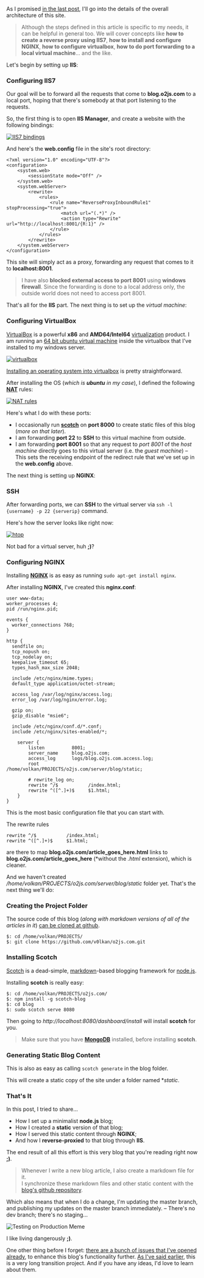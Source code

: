 As I promised [in the last post][newblog], I'll go into the details of the overall architecture of this site.

> Although the steps defined in this article is specific to my needs, it can be helpful in general too. We will cover concepts like **how to create a reverse proxy using IIS7**, **how to install and configure NGINX**, **how to configure virtualbox**, **how to do port forwarding to a local virtual machine**… and the like.

Let's begin by setting up **IIS**:

[newblog]: http://blog.o2js.com/hello-node-js-blogging-world

### Configuring IIS7

Our goal will be to forward all the requests that come to **blog.o2js.com** to a local port, hoping that there's somebody at that port listening to the requests.

So, the first thing is to open **IIS Manager**, and create a website with the following bindings:

[![IIS7 bindings][bindings]][bindingslarge]

And here's the **web.config** file in the site's root directory:

    <?xml version="1.0" encoding="UTF-8"?>
    <configuration>
        <system.web>
            <sessionState mode="Off" />
        </system.web>
        <system.webServer>
            <rewrite>
                <rules>
                    <rule name="ReverseProxyInboundRule1" stopProcessing="true">
                        <match url="(.*)" />
                        <action type="Rewrite" url="http://localhost:8001/{R:1}" />
                    </rule>
                </rules>
            </rewrite>
        </system.webServer>
    </configuration>


This site will simply act as a proxy, forwarding any request that comes to it to **localhost:8001**.

> I have also **blocked external access to port 8001** using **windows firewall**. Since the forwarding is done to a local address only, the outside world does not need to access port 8001.

That's all for the **IIS** part. The next thing is to set up the *virtual machine*:

[bindings]:       http://blog.o2js.com/assets/bindings.png
[bindingslarge]:  http://blog.o2js.com/assets/bindings_large.png

### Configuring VirtualBox

[VirtualBox][virtualbox] is a powerful **x86** and **AMD64/Intel64** [virtualization][virt] product. I am running an [64 bit ubuntu virtual machine][ubuntu] inside the virtualbox that I've installed to my windows server.

[![virtualbox][virtualbox-screen]][virtualbox-large]

[Installing an operating system into virtualbox][howtoinstall] is pretty straightforward.

After installing the OS (*which is **ubuntu** in my case*), I defined the following **[NAT][nat-define]** rules:

[![NAT rules][nat]][nat-large]

Here's what I do with these ports:

* I occasionally run **[scotch][scotch]** on **port 8000** to create static files of this blog (*more on that later*).
* I am forwarding **port 22** to **SSH** to this virtual machine from outside.
* I am forwarding **port 8001** so that any request to *port 8001* of the *host machine* directly goes to this virtual server (i.e. the *guest machine*) – This sets the receiving endpoint of the redirect rule that we've set up in the **web.config** above.

The next thing is setting up **NGINX**:


[virtualbox]:        https://www.virtualbox.org/
[virt]:              http://en.wikipedia.org/wiki/Virtualization
[ubuntu]:            http://www.ubuntu.com/desktop
[virtualbox-screen]: http://blog.o2js.com/assets/virtualbox.png
[virtualbox-large]:  http://blog.o2js.com/assets/virtualbox_large.png
[howtoinstall]:      http://www.wikihow.com/Install-Ubuntu-on-VirtualBox
[nat]:               http://blog.o2js.com/assets/nat.png
[nat-large]:         http://blog.o2js.com/assets/nat_large.png
[nat-define]:        https://en.wikipedia.org/wiki/Network_address_translation
[scotch]:            https://github.com/techwraith/scotch

### SSH

After forwarding ports, we can **SSH** to the virtual server via `ssh -l {username} -p 22 {serverip}` command.

Here's how the server looks like right now:

[![htop][server]][server-large]

Not bad for a virtual server, huh **;)**?

### Configuring NGINX

Installing **[NGINX][nginx]** is as easy as running `sudo apt-get install nginx`.

After installing **NGINX**, I've created this **nginx.conf**:

    user www-data;
    worker_processes 4;
    pid /run/nginx.pid;
    
    events {
      worker_connections 768;
    }
    
    http {
      sendfile on;
      tcp_nopush on;
      tcp_nodelay on;
      keepalive_timeout 65;
      types_hash_max_size 2048;
    
      include /etc/nginx/mime.types;
      default_type application/octet-stream;

      access_log /var/log/nginx/access.log;
      error_log /var/log/nginx/error.log;

      gzip on;
      gzip_disable "msie6";
    
      include /etc/nginx/conf.d/*.conf;
      include /etc/nginx/sites-enabled/*;
    
        server {
            listen          8001;
            server_name     blog.o2js.com;
            access_log      logs/blog.o2js.com.access.log;
            root            /home/volkan/PROJECTS/o2js.com/server/blog/static;
    
            # rewrite_log on;
            rewrite ^/$           /index.html;
            rewrite ^([^.]+)$     $1.html;
        }
    }

This is the most basic configuration file that you can start with.

The rewrite rules

    rewrite ^/$           /index.html;
    rewrite ^([^.]+)$     $1.html;

are there to map **blog.o2js.com/article_goes_here.html** links to **blog.o2js.com/article_goes_here** (*without the *.html* extension), which is cleaner.

And we haven't created */home/volkan/PROJECTS/o2js.com/server/blog/static* folder yet. That's the next thing we'll do:

[server]:       http://blog.o2js.com/assets/server.png
[server-large]: http://blog.o2js.com/assets/server_large.png
[nginx]:        http://nginx.org

### Creating the Project Folder

The source code of this blog (*along with markdown versions of all of the articles in it*) [can be cloned at github][o2bloggit].

    $: cd /home/volkan/PROJECTS/
    $: git clone https://github.com/v0lkan/o2js.com.git

### Installing Scotch

[Scotch][scotch] is a dead-simple, [markdown][markdown]-based blogging framework for [node.js][nodejs].

Installing **scotch** is really easy:

    $: cd /home/volkan/PROJECTS/o2js.com/
    $: npm install -g scotch-blog
    $: cd blog
    $: sudo scotch serve 8080

Then going to *http://localhost:8080/dashboard/install* will install **scotch** for you.

> Make sure that you have **[MongoDB][mongo]** installed, before installing **scotch**.

[o2bloggit]: https://github.com/v0lkan/o2js.com
[markdown]:  http://daringfireball.net/projects/markdown/
[nodejs]:    http://nodejs.org/
[mongo]:     http://www.mongodb.org/

### Generating Static Blog Content

This is also as easy as calling `scotch generate` in the blog folder.

This will create a static copy of the site under a folder named **static*.

### That's It

In this post, I tried to share…

* How I set up a minimalist **node.js** blog;
* How I created a **static** version of that blog;
* How I served this static content through **NGINX**;
* And how I **reverse-proxied** to that blog through **IIS**.

The end result of all this effort is this very blog that you're reading right now **;)**.

> Whenever I write a new blog article, I also create a markdown file for it.<br>
> I synchronize these markdown files and other static content with the [blog's github repository][o2jscomgit].

Which also means that when I do a change, I'm updating the master branch, and publishing my updates on the master branch immediately.
– There's no dev branch; there's no staging…

![Testing on Production Meme][prod]

I like living dangerously **;)**.

One other thing before I forget: [there are a bunch of issues that I've opened already][issues], to enhance this blog's functionality further. [As I've said earlier][earlier], this is a very long transition project. And if you have any ideas, I'd love to learn about them.

[o2jscomgit]: https://github.com/v0lkan/o2js.com
[prod]:       http://blog.o2js.com/assets/prod.png
[earlier]:    http://blog.o2js.com/hello-node-js-blogging-world
[issues]:     https://github.com/v0lkan/o2js.com/issues
